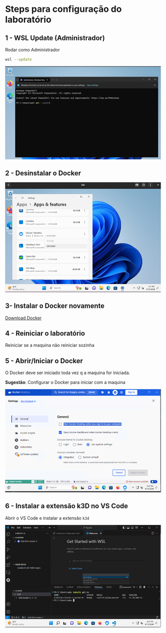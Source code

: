 # Steps para configuração do laboratório

## 1 - WSL Update (Administrador)

Rodar como Administrador

```BASH
wsl --update
```

![wsl_update](./images/wsl_update.png)

## 2 - Desinstalar o Docker

![uninstall_docker](./images/uninstall_docker.png)

## 3- Instalar o Docker novamente

[Download Docker](https://desktop.docker.com/win/main/amd64/Docker%20Desktop%20Installer.exe?_gl=1*mhldd8*_ga*MTY5MDg5MjgxLjE3MTM1NDU1NTQ.*_ga_XJWPQMJYHQ*MTcxMzU0NTU1NC4xLjEuMTcxMzU0NTU2Mi41Mi4wLjA.)

## 4 - Reiniciar o laboratório

Reiniciar se a maquina não reiniciar sozinha

## 5 - Abrir/Iniciar o Docker

O Docker deve ser iniciado toda vez q a maquina for iniciada.

**Sugestão**: Configurar o Docker para iniciar com a maquina

![start_docker_with_windows](./images/start_docker_with_windows.png)

## 6 - Instalar a extensão k3D no VS Code

Abrir o VS Code e instalar a extensão `k3d`

![vs_code_with_k3d](./images/vs_code_with_k3d.png)
